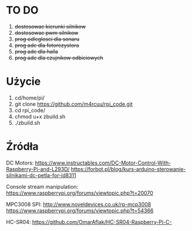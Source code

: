 # TO DO
1. ~~dostosowac kierunki silnikow~~
2. ~~dostosowac pwm silnikow~~
3. ~~prog odleglosci dla sonaru~~
4. ~~prog adc dla fotorezystora~~
5. ~~prog adc dla halla~~
6. ~~prog adc dla czujnikow odbiciowych~~

# Użycie
1. cd/home/pi/
2. git clone https://github.com/m4rcuu/rpi_code.git
3. cd rpi_code/
4. chmod u+x zbuild.sh
5. ./zbuild.sh

# Źródła
DC Motors:
https://www.instructables.com/DC-Motor-Control-With-Raspberry-Pi-and-L293D/
https://forbot.pl/blog/kurs-arduino-sterowanie-silnikami-dc-petla-for-id8311

Console stream manipulation:
https://www.raspberrypi.org/forums/viewtopic.php?t=20070

MPC3008 SPI:
http://www.noveldevices.co.uk/rp-mcp3008
https://www.raspberrypi.org/forums/viewtopic.php?t=54366

HC-SR04:
https://github.com/OmarAflak/HC-SR04-Raspberry-Pi-C-